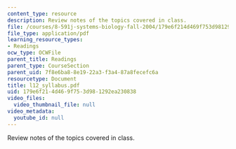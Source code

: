 ```yaml
---
content_type: resource
description: Review notes of the topics covered in class.
file: /courses/8-591j-systems-biology-fall-2004/179e6f214d469f753d981292ea230838_l12_syllabus.pdf
file_type: application/pdf
learning_resource_types:
- Readings
ocw_type: OCWFile
parent_title: Readings
parent_type: CourseSection
parent_uid: 7f8e6ba8-8e19-22a3-f3a4-87a8fecefc6a
resourcetype: Document
title: l12_syllabus.pdf
uid: 179e6f21-4d46-9f75-3d98-1292ea230838
video_files:
  video_thumbnail_file: null
video_metadata:
  youtube_id: null
---
```

Review notes of the topics covered in class.

